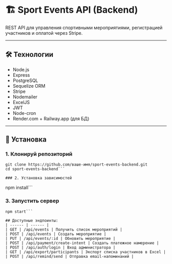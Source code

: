 # 🏗️ Sport Events API (Backend)

REST API для управления спортивными мероприятиями, регистрацией участников и оплатой через Stripe.

---

## 🛠️ Технологии

- Node.js
- Express
- PostgreSQL
- Sequelize ORM
- Stripe
- Nodemailer
- ExcelJS
- JWT
- Node-cron
- Render.com + Railway.app (для БД)

---

## 🚀 Установка

### 1. Клонируй репозиторий

```
git clone https://github.com/ваше-имя/sport-events-backend.git 
cd sport-events-backend```

### 2. Установка зависимостей
```
npm install```

### 3. Запустить сервер
```
npm start```

## Доступные эндпоинты:
| ------ | ------ |
| GET | /api/events | Получить список мероприятий |
| POST | /api/events | Создать мероприятие |
| PUT | /api/events/:id | Обновить мероприятие |
| POST | /api/payment/create-intent | Создать платежное намерение |
| POST | /api/auth/login | Вход администратора |
| GET | /api/export/participants | Экспорт списка участников в Excel |
| POST | /api/remind/send | Отправка email-напоминаний |
